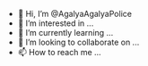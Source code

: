 - 👋 Hi, I’m @AgalyaAgalyaPolice
- 👀 I’m interested in ...
- 🌱 I’m currently learning ...
- 💞️ I’m looking to collaborate on ...
- 📫 How to reach me ...

<!---
AgalyaAgalyaPolice/AgalyaAgalyaPolice is a ✨ special ✨ repository because its `README.md` (this file) appears on your GitHub profile.
You can click the Preview link to take a look at your changes.
--->
